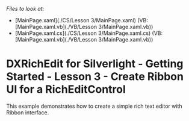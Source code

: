<!-- default file list -->
*Files to look at*:

* [MainPage.xaml](./CS/Lesson 3/MainPage.xaml) (VB: [MainPage.xaml.vb](./VB/Lesson 3/MainPage.xaml.vb))
* [MainPage.xaml.cs](./CS/Lesson 3/MainPage.xaml.cs) (VB: [MainPage.xaml.vb](./VB/Lesson 3/MainPage.xaml.vb))
<!-- default file list end -->
# DXRichEdit for Silverlight - Getting Started - Lesson 3 - Create Ribbon UI for a RichEditControl


<p>This example demonstrates how to create a simple rich text editor with Ribbon interface.</p><br />


<br/>


